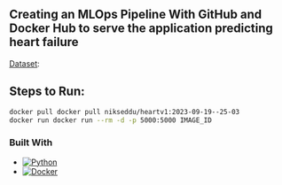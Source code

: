 
## Creating an MLOps Pipeline With GitHub and Docker Hub to serve the application predicting heart failure  

[Dataset](https://www.kaggle.com/datasets/fedesoriano/heart-failure-prediction):

## Steps to Run: 

```bash
docker pull docker pull nikseddu/heartv1:2023-09-19--25-03
docker run docker run --rm -d -p 5000:5000 IMAGE_ID

```

### Built With
* [![Python][Python]][Python-url]
* [![Docker][Docker]][Docker-url]





<!-- MARKDOWN LINKS & IMAGES -->
<!-- https://www.markdownguide.org/basic-syntax/#reference-style-links -->

[Python]: https://img.shields.io/badge/python-brightgreen?logo=Python&labelColor=Yellow
[Docker]: https://img.shields.io/docker/pulls/:user/:repo
[Python-url]: https://python.org/
[Docker-url]: https://www.docker.com/
